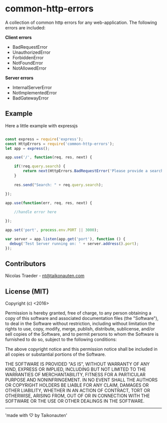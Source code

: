 # common-http-errors

A collection of common http errors for any web-application. The following errors are included:

**Client errors**

* BadRequestError
* UnauthorizedError
* ForbiddenError
* NotFoundError
* NotAllowedError

**Server errors**

* InternalServerError
* NotImplementedError
* BadGatewayError

## Example 

Here a little example with expressjs

```javascript

const express = require('express');
const HttpErrors = require('common-http-errors');
let app = express();

app.use('/', function(req, res, next) {

    if(!req.query.search) {
        return next(HttpErrors.BadRequestError('Please provide a search query parameter'));
    }
    
    res.send("Search: " + req.query.search);

});

app.use(function(err, req, res, next) {
    
    //handle error here

});

app.set('port', process.env.PORT || 3000);

var server = app.listen(app.get('port'), function () {
  debug('Test Server running on: ' + server.address().port);
});
```


## Contributors

Nicolas Traeder - nt@taikonauten.com

## License (MIT)

Copyright (c) <2016> <Taikonauten GmbH>

Permission is hereby granted, free of charge, to any person obtaining a copy of this software and associated 
documentation files (the "Software"), to deal in the Software without restriction, including without limitation 
the rights to use, copy, modify, merge, publish, distribute, sublicense, and/or sell copies of the Software, 
and to permit persons to whom the Software is furnished to do so, subject to the following conditions:

The above copyright notice and this permission notice shall be included in all copies or substantial portions of the Software.

THE SOFTWARE IS PROVIDED "AS IS", WITHOUT WARRANTY OF ANY KIND, EXPRESS OR IMPLIED, INCLUDING BUT NOT LIMITED TO 
THE WARRANTIES OF MERCHANTABILITY, FITNESS FOR A PARTICULAR PURPOSE AND NONINFRINGEMENT. IN NO EVENT SHALL 
THE AUTHORS OR COPYRIGHT HOLDERS BE LIABLE FOR ANY CLAIM, DAMAGES OR OTHER LIABILITY, 
WHETHER IN AN ACTION OF CONTRACT, TORT OR OTHERWISE, ARISING FROM, OUT OF OR 
IN CONNECTION WITH THE SOFTWARE OR THE USE OR OTHER DEALINGS IN THE SOFTWARE.

---  
'made with ♡ by Taikonauten'  